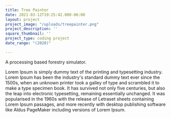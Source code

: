 ```yaml
---
title: Tree Painter
date: 2021-03-12T19:25:42.000-06:00
layout: project
project_image: "/uploads/treepainter.png"
project_description: ''
square_thumbnail: ''
project_type: coding project
date_range: "(2020)"

---
```

A processing based forestry simulator.

 <!--more--> 

 Lorem Ipsum is simply dummy text of the printing and typesetting industry. Lorem Ipsum has been the industry's standard dummy text ever since the 1500s, when an unknown printer took a galley of type and scrambled it to make a type specimen book. It has survived not only five centuries, but also the leap into electronic typesetting, remaining essentially unchanged. It was popularised in the 1960s with the release of Letraset sheets containing Lorem Ipsum passages, and more recently with desktop publishing software like Aldus PageMaker including versions of Lorem Ipsum.